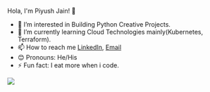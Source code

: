 Hola, I'm Piyush Jain! 👋 
- 👀 I’m interested in Building Python Creative Projects.
- 🌱 I’m currently learning Cloud Technologies mainly(Kubernetes, Terraform).
- 📫 How to reach me [LinkedIn](https://www.linkedin.com/in/piyush-jain-581384180/), [Email](mailto:piyushjain7024@gmail.com)
- 😊 Pronouns: He/His
- ⚡️ Fun fact: I eat more when i code. 

<img src="https://github-readme-stats.vercel.app/api?username=iampiyushjain&&show_icons=true&title_color=ffffff&icon_color=bb2acf&text_color=daf7dc&bg_color=151515">
